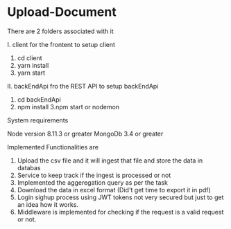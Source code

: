 # Upload-Document

There are 2 folders associated with it 

I. client for the frontent 
to setup client 

1. cd client 
2. yarn install
3. yarn start


II. backEndApi fro the REST API
to setup backEndApi

1. cd backEndApi
2. npm install
3.npm start or nodemon

System requirements 

Node version 8.11.3 or greater 
MongoDb 3.4 or greater 

Implemented Functionalities are 

1. Upload the csv file and it will ingest that file and store the data in databas
2. Service to keep track if the ingest is processed or not
3. Implemented the aggeregation query as per the task
4. Download the data in excel format (Did't get time to export it in pdf)
5. Login sighup process using JWT tokens not very secured but just to get an idea how it works.  
6. Middleware is implemented for checking if the request is a valid request or not. 



